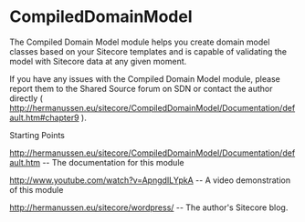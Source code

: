 CompiledDomainModel
===================

The Compiled Domain Model module helps you create domain model classes based on your Sitecore templates and is capable of validating the model with Sitecore data at any given moment.

If you have any issues with the Compiled Domain Model module, please report them to the Shared Source forum on SDN or contact the author directly (​http://hermanussen.eu/sitecore/CompiledDomainModel/Documentation/default.htm#chapter9 ).

Starting Points

http://hermanussen.eu/sitecore/CompiledDomainModel/Documentation/default.htm  -- The documentation for this module

http://www.youtube.com/watch?v=ApngdILYpkA  -- A video demonstration of this module

http://hermanussen.eu/sitecore/wordpress/  -- The author's Sitecore blog. 
